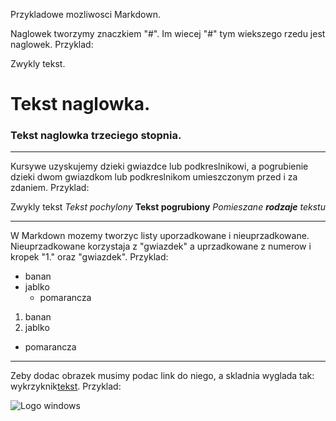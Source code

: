Przykladowe mozliwosci Markdown.

Naglowek tworzymy znaczkiem "#". Im wiecej "#" tym wiekszego rzedu jest naglowek. Przyklad:

Zwykly tekst.
# Tekst naglowka.
### Tekst naglowka trzeciego stopnia.

----------------------------------------

Kursywe uzyskujemy dzieki gwiazdce lub podkreslnikowi, a pogrubienie dzieki dwom gwiazdkom lub podkreslnikom umieszczonym przed i za zdaniem. Przyklad:

Zwykly tekst
*Tekst pochylony*
**Tekst pogrubiony**
*Pomieszane __rodzaje__ tekstu*

----------------------------------------

W Markdown mozemy tworzyc listy uporzadkowane i nieuprzadkowane. Nieuprzadkowane korzystaja z "gwiazdek" a uprzadkowane z numerow i kropek "1." oraz "gwiazdek". Przyklad:

* banan
* jablko
  * pomarancza

1. banan
2. jablko
 * pomarancza

----------------------------------------

Zeby dodac obrazek musimy podac link do niego, a skladnia wyglada tak: wykrzyknik[tekst](link). Przyklad:

![Logo windows](http://upload.wikimedia.org/wikipedia/pt/e/e1/Logo_Windows_Media_Center-pt.PNG)
